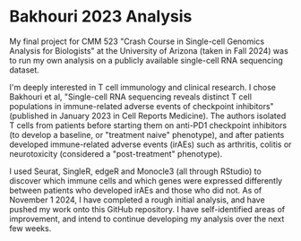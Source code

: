 # Bakhouri 2023 Analysis

My final project for CMM 523 "Crash Course in Single-cell Genomics Analysis for Biologists" at the University of Arizona (taken in Fall 2024) was to run my own analysis on a publicly available single-cell RNA sequencing dataset. 

I'm deeply interested in T cell immunology and clinical research. I chose Bakhouri et al, "Single-cell RNA sequencing reveals distinct T cell populations in immune-related adverse events of checkpoint inhibitors" (published in January 2023 in Cell Reports Medicine). The authors isolated T cells from patients before starting them on anti-PD1 checkpoint inhibitors (to develop a baseline, or "treatment naive" phenotype), and after patients developed immune-related adverse events (irAEs) such as arthritis, colitis or neurotoxicity (considered a "post-treatment" phenotype).

I used Seurat, SingleR, edgeR and Monocle3 (all through RStudio) to discover which immune cells and which genes were expressed differently between patients who developed irAEs and those who did not. As of November 1 2024, I have completed a rough initial analysis, and have pushed my work onto this GitHub repository. I have self-identified areas of improvement, and intend to continue developing my analysis over the next few weeks.
